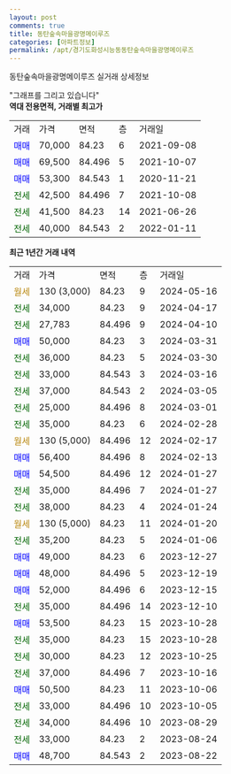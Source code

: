 ```yaml
---
layout: post
comments: true
title: 동탄숲속마을광명메이루즈
categories: [아파트정보]
permalink: /apt/경기도화성시능동동탄숲속마을광명메이루즈
---
```


동탄숲속마을광명메이루즈 실거래 상세정보

<script type="text/javascript">
  google.charts.load('current', {'packages':['line', 'corechart']});
  google.charts.setOnLoadCallback(drawChart);

  function drawChart() {
    var data = new google.visualization.DataTable();
    data.addColumn('date', '거래일');
    data.addColumn('number', "매매");
    data.addColumn('number', "전세");
    data.addColumn('number', "전매");

    data.addRows([[new Date(Date.parse("2024-05-16")), null, null, null], [new Date(Date.parse("2024-04-17")), null, 34000, null], [new Date(Date.parse("2024-04-10")), null, 27783, null], [new Date(Date.parse("2024-03-31")), 50000, null, null], [new Date(Date.parse("2024-03-30")), null, 36000, null], [new Date(Date.parse("2024-03-16")), null, 33000, null], [new Date(Date.parse("2024-03-05")), null, 37000, null], [new Date(Date.parse("2024-03-01")), null, 25000, null], [new Date(Date.parse("2024-02-28")), null, 35000, null], [new Date(Date.parse("2024-02-17")), null, null, null], [new Date(Date.parse("2024-02-13")), 56400, null, null], [new Date(Date.parse("2024-01-27")), 54500, null, null], [new Date(Date.parse("2024-01-27")), null, 35000, null], [new Date(Date.parse("2024-01-24")), null, 38000, null], [new Date(Date.parse("2024-01-20")), null, null, null], [new Date(Date.parse("2024-01-06")), null, 35200, null], [new Date(Date.parse("2023-12-27")), 49000, null, null], [new Date(Date.parse("2023-12-19")), 48000, null, null], [new Date(Date.parse("2023-12-15")), 52000, null, null], [new Date(Date.parse("2023-12-10")), null, 35000, null], [new Date(Date.parse("2023-10-28")), 53500, null, null], [new Date(Date.parse("2023-10-28")), null, 35000, null], [new Date(Date.parse("2023-10-25")), null, 30000, null], [new Date(Date.parse("2023-10-16")), null, 37000, null], [new Date(Date.parse("2023-10-06")), 50500, null, null], [new Date(Date.parse("2023-10-05")), null, 33000, null], [new Date(Date.parse("2023-08-29")), null, 34000, null], [new Date(Date.parse("2023-08-24")), null, 33000, null], [new Date(Date.parse("2023-08-22")), 48700, null, null]]);

    var options = {
      hAxis: {
        format: 'yyyy/MM/dd'
      },    
      lineWidth: 0,
      pointsVisible: true,    
      title: '최근 1년간 유형별 실거래가 분포',
      legend: { position: 'bottom' }
    };

    var formatter = new google.visualization.NumberFormat({pattern:'###,###'} );
    formatter.format(data, 1);
    formatter.format(data, 2);
    
    setTimeout(function() {
        var chart = new google.visualization.LineChart(document.getElementById('columnchart_material'));
        chart.draw(data, (options));
        document.getElementById('loading').style.display = 'none';
    }, 200);
  }
</script>


<div id="loading" style="z-index:20; display: block; margin-left: 0px">"그래프를 그리고 있습니다"</div>
<div id="columnchart_material" style="width: 95%; margin-left: 0px; display: block"></div>
<!-- contents start -->
<b>역대 전용면적, 거래별 최고가</b>
<table class="sortable">
    <tr>
      <td>거래</td>
      <td>가격</td>
      <td>면적</td>
      <td>층</td>
      <td>거래일</td>
    </tr>
        <tr>
          <td><a style="color: blue">매매</a></td>
          <td>70,000</td>
          <td>84.23</td>
          <td>6</td>
          <td>2021-09-08</td>
        </tr>            <tr>
          <td><a style="color: blue">매매</a></td>
          <td>69,500</td>
          <td>84.496</td>
          <td>5</td>
          <td>2021-10-07</td>
        </tr>            <tr>
          <td><a style="color: blue">매매</a></td>
          <td>53,300</td>
          <td>84.543</td>
          <td>1</td>
          <td>2020-11-21</td>
        </tr>        
        <tr>
              <td><a style="color: darkgreen">전세</a></td>
              <td>42,500</td>
              <td>84.496</td>
              <td>7</td>
              <td>2021-10-08</td>
            </tr>            <tr>
              <td><a style="color: darkgreen">전세</a></td>
              <td>41,500</td>
              <td>84.23</td>
              <td>14</td>
              <td>2021-06-26</td>
            </tr>            <tr>
              <td><a style="color: darkgreen">전세</a></td>
              <td>40,000</td>
              <td>84.543</td>
              <td>2</td>
              <td>2022-01-11</td>
            </tr>        
    
</table>

<b>최근 1년간 거래 내역</b>

<table class="sortable">
    <tr>
      <td>거래</td>
      <td>가격</td>
      <td>면적</td>
      <td>층</td>
      <td>거래일</td>
    </tr>
    <tr>
      <td><a style="color: darkgoldenrod">월세</a></td>
      <td>130 (3,000)</td>
      <td>84.23</td>
      <td>9</td>
      <td>2024-05-16</td>
    </tr>          <tr>
      <td><a style="color: darkgreen">전세</a></td>
      <td>34,000</td>
      <td>84.23</td>
      <td>9</td>
      <td>2024-04-17</td>
    </tr>          <tr>
      <td><a style="color: darkgreen">전세</a></td>
      <td>27,783</td>
      <td>84.496</td>
      <td>9</td>
      <td>2024-04-10</td>
    </tr>          <tr>
      <td><a style="color: blue">매매</a></td>
      <td>50,000</td>
      <td>84.23</td>
      <td>3</td>
      <td>2024-03-31</td>
    </tr>          <tr>
      <td><a style="color: darkgreen">전세</a></td>
      <td>36,000</td>
      <td>84.23</td>
      <td>5</td>
      <td>2024-03-30</td>
    </tr>          <tr>
      <td><a style="color: darkgreen">전세</a></td>
      <td>33,000</td>
      <td>84.543</td>
      <td>3</td>
      <td>2024-03-16</td>
    </tr>          <tr>
      <td><a style="color: darkgreen">전세</a></td>
      <td>37,000</td>
      <td>84.543</td>
      <td>2</td>
      <td>2024-03-05</td>
    </tr>          <tr>
      <td><a style="color: darkgreen">전세</a></td>
      <td>25,000</td>
      <td>84.496</td>
      <td>8</td>
      <td>2024-03-01</td>
    </tr>          <tr>
      <td><a style="color: darkgreen">전세</a></td>
      <td>35,000</td>
      <td>84.23</td>
      <td>6</td>
      <td>2024-02-28</td>
    </tr>          <tr>
      <td><a style="color: darkgoldenrod">월세</a></td>
      <td>130 (5,000)</td>
      <td>84.496</td>
      <td>12</td>
      <td>2024-02-17</td>
    </tr>          <tr>
      <td><a style="color: blue">매매</a></td>
      <td>56,400</td>
      <td>84.496</td>
      <td>8</td>
      <td>2024-02-13</td>
    </tr>          <tr>
      <td><a style="color: blue">매매</a></td>
      <td>54,500</td>
      <td>84.496</td>
      <td>12</td>
      <td>2024-01-27</td>
    </tr>          <tr>
      <td><a style="color: darkgreen">전세</a></td>
      <td>35,000</td>
      <td>84.496</td>
      <td>7</td>
      <td>2024-01-27</td>
    </tr>          <tr>
      <td><a style="color: darkgreen">전세</a></td>
      <td>38,000</td>
      <td>84.23</td>
      <td>4</td>
      <td>2024-01-24</td>
    </tr>          <tr>
      <td><a style="color: darkgoldenrod">월세</a></td>
      <td>130 (5,000)</td>
      <td>84.23</td>
      <td>11</td>
      <td>2024-01-20</td>
    </tr>          <tr>
      <td><a style="color: darkgreen">전세</a></td>
      <td>35,200</td>
      <td>84.23</td>
      <td>5</td>
      <td>2024-01-06</td>
    </tr>          <tr>
      <td><a style="color: blue">매매</a></td>
      <td>49,000</td>
      <td>84.23</td>
      <td>6</td>
      <td>2023-12-27</td>
    </tr>          <tr>
      <td><a style="color: blue">매매</a></td>
      <td>48,000</td>
      <td>84.496</td>
      <td>5</td>
      <td>2023-12-19</td>
    </tr>          <tr>
      <td><a style="color: blue">매매</a></td>
      <td>52,000</td>
      <td>84.496</td>
      <td>6</td>
      <td>2023-12-15</td>
    </tr>          <tr>
      <td><a style="color: darkgreen">전세</a></td>
      <td>35,000</td>
      <td>84.496</td>
      <td>14</td>
      <td>2023-12-10</td>
    </tr>          <tr>
      <td><a style="color: blue">매매</a></td>
      <td>53,500</td>
      <td>84.23</td>
      <td>15</td>
      <td>2023-10-28</td>
    </tr>          <tr>
      <td><a style="color: darkgreen">전세</a></td>
      <td>35,000</td>
      <td>84.23</td>
      <td>15</td>
      <td>2023-10-28</td>
    </tr>          <tr>
      <td><a style="color: darkgreen">전세</a></td>
      <td>30,000</td>
      <td>84.23</td>
      <td>12</td>
      <td>2023-10-25</td>
    </tr>          <tr>
      <td><a style="color: darkgreen">전세</a></td>
      <td>37,000</td>
      <td>84.496</td>
      <td>7</td>
      <td>2023-10-16</td>
    </tr>          <tr>
      <td><a style="color: blue">매매</a></td>
      <td>50,500</td>
      <td>84.23</td>
      <td>11</td>
      <td>2023-10-06</td>
    </tr>          <tr>
      <td><a style="color: darkgreen">전세</a></td>
      <td>33,000</td>
      <td>84.496</td>
      <td>10</td>
      <td>2023-10-05</td>
    </tr>          <tr>
      <td><a style="color: darkgreen">전세</a></td>
      <td>34,000</td>
      <td>84.496</td>
      <td>10</td>
      <td>2023-08-29</td>
    </tr>          <tr>
      <td><a style="color: darkgreen">전세</a></td>
      <td>33,000</td>
      <td>84.23</td>
      <td>2</td>
      <td>2023-08-24</td>
    </tr>          <tr>
      <td><a style="color: blue">매매</a></td>
      <td>48,700</td>
      <td>84.543</td>
      <td>2</td>
      <td>2023-08-22</td>
    </tr>      </table>
<!-- contents end -->    

